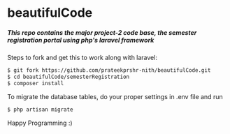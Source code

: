 # beautifulCode
##### This repo contains the major project-2 code base, the semester registration portal using php's _laravel framework_

Steps to fork and get this to work along with laravel:

```bash
$ git fork https://github.com/prateekprshr-nith/beautifulCode.git
$ cd beautifulCode/semesterRegistration
$ composer install
```

To migrate the database tables, do your proper settings in .env file and run
```bash
$ php artisan migrate
```

Happy Programming :)

